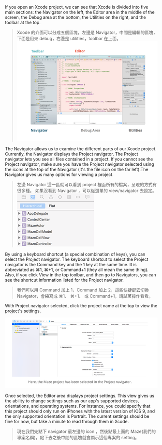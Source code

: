 If you open an Xcode project, we can see that Xcode is divided into five main sections: the Navigator on the left, the Editor area in the middle of the screen, the Debug area at the bottom, the Utilities on the right, and the toolbar at the top.
>Xcode 的介面可以分成五個區塊，左邊是 Navigator，中間是編輯的區塊，下面是用來 debug，右邊是 utilities，toolbar 在上面。
![](/assets/navigatingXcode_1.png)

The Navigator allows us to examine the different parts of our Xcode project. Currently, the Navigator displays the Project navigator. The Project navigator lets you see all files contained in a project. If you cannot see the Project navigator, make sure you have the Project navigator selected using the icons at the top of the Navigator (it's the file icon on the far left).The Navigator gives us many options for viewing a project.
>左邊 Navigator 這一區就可以看到 project 裡面所有的檔案，呈現的方式有很多種。 如果沒看到 Navigator ，可以從選單的 view/navigator 去設定。
![](/assets/navigatingXcode_2.gif)

By using a keyboard shortcut (a special combination of keys), you can select the Project navigator. The keyboard shortcut to select the Project navigator is the Command key and the 1 key at the same time. It is abbreviated as ⌘1, ⌘+1, or Command+1 (they all mean the same thing). Also, if you click View in the top toolbar, and then go to Navigators, you can see the shortcut information listed for the Project navigator.
>我們可以用 Command 加上 1，Command 加上 2，這些快捷鍵去切換 Navigator，會縮寫成 ⌘1、 ⌘+1、 或 Command+1，請試著操作看看。

With Project navigator selected, click the project name at the top to view the project's settings.


![](/assets/assets:navigatingXcode_3.png)

Once selected, the Editor area displays project settings. This view gives us the ability to change settings such as our app's supported devices, orientations, and operating systems. For instance, you could specify that this project should only run on iPhones with the latest version of iOS 9, and the only supported orientation is Portrait. The current settings should be fine for now, but take a minute to read through them in Xcode.
>現在我們先點下 navigator 最左邊的 icon ，然後點最上面的 Maze(我們的專案名稱)，點下去之後中間的區塊就會顯示這個專案的 setting。
